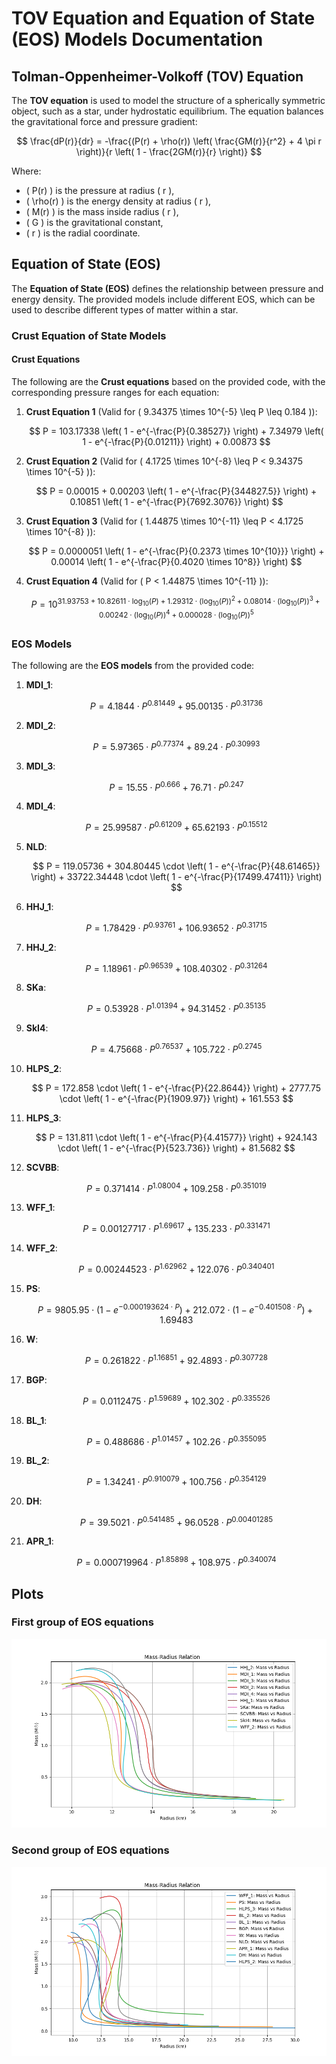 # TOV Equation and Equation of State (EOS) Models Documentation

## Tolman-Oppenheimer-Volkoff (TOV) Equation

The **TOV equation** is used to model the structure of a spherically symmetric object, such as a star, under hydrostatic equilibrium. The equation balances the gravitational force and pressure gradient:

$$
\frac{dP(r)}{dr} = -\frac{(P(r) + \rho(r)) \left( \frac{GM(r)}{r^2} + 4 \pi r \right)}{r \left( 1 - \frac{2GM(r)}{r} \right)}
$$

Where:
- \( P(r) \) is the pressure at radius \( r \),
- \( \rho(r) \) is the energy density at radius \( r \),
- \( M(r) \) is the mass inside radius \( r \),
- \( G \) is the gravitational constant,
- \( r \) is the radial coordinate.

## Equation of State (EOS)

The **Equation of State (EOS)** defines the relationship between pressure and energy density. The provided models include different EOS, which can be used to describe different types of matter within a star.

### Crust Equation of State Models

#### Crust Equations

The following are the **Crust equations** based on the provided code, with the corresponding pressure ranges for each equation:

1. **Crust Equation 1** (Valid for \( 9.34375 \times 10^{-5} \leq P \leq 0.184 \)):

   $$
   P = 103.17338 \left( 1 - e^{-\frac{P}{0.38527}} \right) + 7.34979 \left( 1 - e^{-\frac{P}{0.01211}} \right) + 0.00873
   $$

2. **Crust Equation 2** (Valid for \( 4.1725 \times 10^{-8} \leq P < 9.34375 \times 10^{-5} \)):

   $$
   P = 0.00015 + 0.00203 \left( 1 - e^{-\frac{P}{344827.5}} \right) + 0.10851 \left( 1 - e^{-\frac{P}{7692.3076}} \right)
   $$

3. **Crust Equation 3** (Valid for \( 1.44875 \times 10^{-11} \leq P < 4.1725 \times 10^{-8} \)):

   $$
   P = 0.0000051 \left( 1 - e^{-\frac{P}{0.2373 \times 10^{10}}} \right) + 0.00014 \left( 1 - e^{-\frac{P}{0.4020 \times 10^8}} \right)
   $$

4. **Crust Equation 4** (Valid for \( P < 1.44875 \times 10^{-11} \)):

   $$
   P = 10^{31.93753 + 10.82611 \cdot \log_{10}(P) + 1.29312 \cdot \left( \log_{10}(P) \right)^2 + 0.08014 \cdot \left( \log_{10}(P) \right)^3 + 0.00242 \cdot \left( \log_{10}(P) \right)^4 + 0.000028 \cdot \left( \log_{10}(P) \right)^5}
   $$

### EOS Models

The following are the **EOS models** from the provided code:

1. **MDI_1**:

   $$
   P = 4.1844 \cdot P^{0.81449} + 95.00135 \cdot P^{0.31736}
   $$

2. **MDI_2**:

   $$
   P = 5.97365 \cdot P^{0.77374} + 89.24 \cdot P^{0.30993}
   $$

3. **MDI_3**:

   $$
   P = 15.55 \cdot P^{0.666} + 76.71 \cdot P^{0.247}
   $$

4. **MDI_4**:

   $$
   P = 25.99587 \cdot P^{0.61209} + 65.62193 \cdot P^{0.15512}
   $$

5. **NLD**:

   $$
   P = 119.05736 + 304.80445 \cdot \left( 1 - e^{-\frac{P}{48.61465}} \right) + 33722.34448 \cdot \left( 1 - e^{-\frac{P}{17499.47411}} \right)
   $$

6. **HHJ_1**:

   $$
   P = 1.78429 \cdot P^{0.93761} + 106.93652 \cdot P^{0.31715}
   $$

7. **HHJ_2**:

   $$
   P = 1.18961 \cdot P^{0.96539} + 108.40302 \cdot P^{0.31264}
   $$

8. **SKa**:

   $$
   P = 0.53928 \cdot P^{1.01394} + 94.31452 \cdot P^{0.35135}
   $$

9. **SkI4**:

   $$
   P = 4.75668 \cdot P^{0.76537} + 105.722 \cdot P^{0.2745}
   $$

10. **HLPS_2**:

    $$
    P = 172.858 \cdot \left( 1 - e^{-\frac{P}{22.8644}} \right) + 2777.75 \cdot \left( 1 - e^{-\frac{P}{1909.97}} \right) + 161.553
    $$

11. **HLPS_3**:

    $$
    P = 131.811 \cdot \left( 1 - e^{-\frac{P}{4.41577}} \right) + 924.143 \cdot \left( 1 - e^{-\frac{P}{523.736}} \right) + 81.5682
    $$

12. **SCVBB**:

    $$
    P = 0.371414 \cdot P^{1.08004} + 109.258 \cdot P^{0.351019}
    $$

13. **WFF_1**:

    $$
    P = 0.00127717 \cdot P^{1.69617} + 135.233 \cdot P^{0.331471}
    $$

14. **WFF_2**:

    $$
    P = 0.00244523 \cdot P^{1.62962} + 122.076 \cdot P^{0.340401}
    $$

15. **PS**:

    $$
    P = 9805.95 \cdot \left( 1 - e^{-0.000193624 \cdot P} \right) + 212.072 \cdot \left( 1 - e^{-0.401508 \cdot P} \right) + 1.69483
    $$

16. **W**:

    $$
    P = 0.261822 \cdot P^{1.16851} + 92.4893 \cdot P^{0.307728}
    $$

17. **BGP**:

    $$
    P = 0.0112475 \cdot P^{1.59689} + 102.302 \cdot P^{0.335526}
    $$

18. **BL_1**:

    $$
    P = 0.488686 \cdot P^{1.01457} + 102.26 \cdot P^{0.355095}
    $$

19. **BL_2**:

    $$
    P = 1.34241 \cdot P^{0.910079} + 100.756 \cdot P^{0.354129}
    $$

20. **DH**:

    $$
    P = 39.5021 \cdot P^{0.541485} + 96.0528 \cdot P^{0.00401285}
    $$

21. **APR_1**:

    $$
    P = 0.000719964 \cdot P^{1.85898} + 108.975 \cdot P^{0.340074}
    $$

## Plots

### First group of EOS equations
![First group of EOS equations](/Figure_1.png)

### Second group of EOS equations
![Second group of EOS equations](/Figure_2.png)
